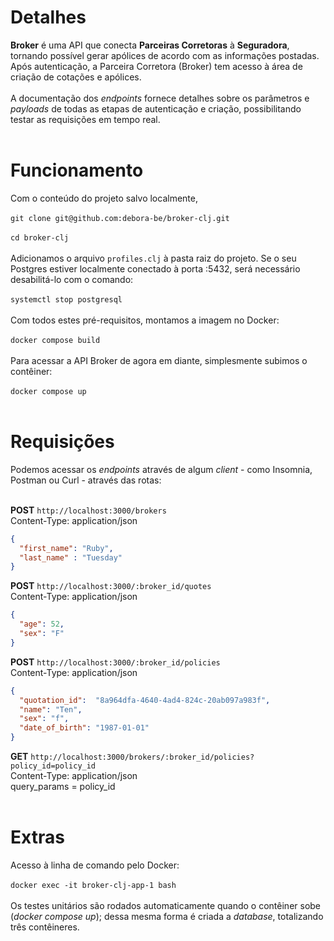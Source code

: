 # Detalhes
**Broker** é uma API que conecta **Parceiras Corretoras** à **Seguradora**, tornando possível gerar apólices de acordo com as informações postadas. Após autenticação, a Parceira Corretora (Broker) tem acesso à área de criação de cotações e apólices.
<br></br>
A documentação dos _endpoints_ fornece detalhes sobre os parâmetros e _payloads_ de todas as etapas de autenticação e criação, possibilitando testar as requisições em tempo real.
<br></br>
# Funcionamento
Com o conteúdo do projeto salvo localmente,
</br> 
<br>`git clone git@github.com:debora-be/broker-clj.git`</br>
</br>
`cd broker-clj`</br>
</br>
Adicionamos o arquivo `profiles.clj` à pasta raiz do projeto. Se o seu Postgres estiver localmente conectado à porta :5432, será necessário desabilitá-lo com o comando:
</br>
<br>`systemctl stop postgresql`</br>
</br>
Com todos estes pré-requisitos, montamos a imagem no Docker:
</br>
<br>`docker compose build`</br>
</br>
Para acessar a API Broker de agora em diante, simplesmente subimos o contêiner:
</br>
<br>`docker compose up`</br>
</br>
# Requisições
Podemos acessar os _endpoints_ através de algum _client_ - como Insomnia, Postman ou Curl - através das rotas:
<br></br>

**POST** `http://localhost:3000/brokers` </br>
Content-Type: application/json
```json
{
  "first_name": "Ruby",
  "last_name" : "Tuesday"
}
```

**POST** `http://localhost:3000/:broker_id/quotes` </br>
Content-Type: application/json
```json
{
  "age": 52,
  "sex": "F"
}
```

**POST** `http://localhost:3000/:broker_id/policies` </br>
Content-Type: application/json
```json
{
  "quotation_id":  "8a964dfa-4640-4ad4-824c-20ab097a983f",
  "name": "Ten",
  "sex": "f",
  "date_of_birth": "1987-01-01"
}
```

**GET** `http://localhost:3000/brokers/:broker_id/policies?policy_id=policy_id` </br>
Content-Type: application/json </br>
query_params = policy_id
<br></br>

# Extras
Acesso à linha de comando pelo Docker:
</br>
<br>`docker exec -it broker-clj-app-1 bash` </br>
</br>
Os testes unitários são rodados automaticamente quando o contêiner sobe (_docker compose up_); dessa mesma forma é criada a _database_, totalizando três contêineres.
